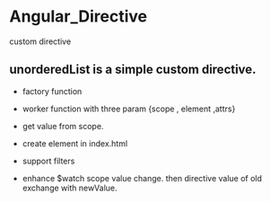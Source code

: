 # Angular_Directive
custom directive

## unorderedList is a  simple custom directive.
 
*   factory function 

*   worker function with three param {scope , element ,attrs}

*   get value from scope.

*   create element in index.html

*   support filters 

*   enhance $watch scope value change. then directive value of old exchange with newValue.
 


